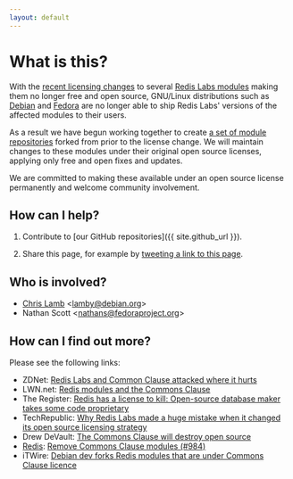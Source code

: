 ```yaml
---
layout: default
---
```


# What is this?

With the [recent licensing changes](https://sfconservancy.org/blog/2018/aug/22/commons-clause/) to several [Redis Labs modules](https://redislabs.com/community/licenses/) making them no longer free and open source, GNU/Linux distributions such as [Debian](https://www.debian.org/social_contract#guidelines) and [Fedora](https://fedoraproject.org/wiki/Licensing) are no longer able to ship Redis Labs' versions of the affected modules to their users.

As a result we have begun working together to create [a set of module repositories](https://github.com/goodform) forked from prior to the license change. We will maintain changes to these modules under their original open source licenses, applying only free and open fixes and updates.

We are committed to making these available under an open source license permanently and welcome community involvement.

## How can I help?

1. Contribute to [our GitHub repositories]({{ site.github_url }}).

1. Share this page, for example by [tweeting a link to this page](https://twitter.com/intent/tweet?url=https%3A%2F%2Fgoodformcode.com%2F&text=GoodFORM%3A%20Free%20and%20open%20Redis%20modules&hashtags=redis).

## Who is involved?

 * [Chris Lamb](https://chris-lamb.co.uk) &lt;lamby@debian.org&gt;<br>
 * Nathan Scott &lt;nathans@fedoraproject.org&gt;

## How can I find out more?

Please see the following links:

 * ZDNet: [Redis Labs and Common Clause attacked where it hurts](https://www.zdnet.com/article/redis-labs-and-common-clause-attacked-where-it-hurts-with-open-source-code)
 * LWN.net: [Redis modules and the Commons Clause](https://lwn.net/Articles/763179/)
 * The Register: [Redis has a license to kill: Open-source database maker takes some code proprietary](https://www.theregister.co.uk/2018/08/23/redis_database_license_change/)
 * TechRepublic: [Why Redis Labs made a huge mistake when it changed its open source licensing strategy](https://www.techrepublic.com/article/why-redis-labs-made-a-huge-mistake-when-it-changed-its-open-source-licensing-strategy/)
 * Drew DeVault: [The Commons Clause will destroy open source](https://drewdevault.com/2018/08/22/Commons-clause-will-destroy-open-source.html)
 * [Redis](https://redis.io): [Remove Commons Clause modules (#984)](https://github.com/antirez/redis-doc/pull/984)
 * iTWire: [Debian dev forks Redis modules that are under Commons Clause licence](https://www.itwire.com/open-source/84888-debian-leader-forks-redis-modules-that-are-under-commons-clause-licence.html)
